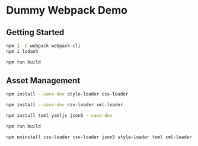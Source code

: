 # Dummy Webpack Demo

## Getting Started

```sh
npm i -D webpack webpack-cli
npm i lodash

npm run build
```

## Asset Management

```sh
npm install --save-dev style-loader css-loader

npm install --save-dev csv-loader xml-loader

npm install toml yamljs json5 --save-dev

npm run build

npm uninstall css-loader csv-loader json5 style-loader toml xml-loader yamljs
```
